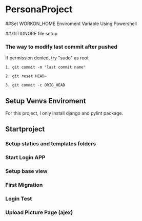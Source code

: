 # PersonaProject

##Set WORKON_HOME Enviroment Variable Using Powershell

##.GITIGNORE file setup

### The way to modify last commit after pushed

If permission denied, try "sudo" as root 

```
1. git commit -m "last commit name" 

2. git reset HEAD~

3. git commit -c ORIG_HEAD
```

## Setup Venvs Enviroment

For this project, I only install django and pylint package.

## Startproject 

### Setup statics and templates folders

### Start Login APP

### Setup base view

### First Migration

### Login Test

### Upload Picture Page (ajex)